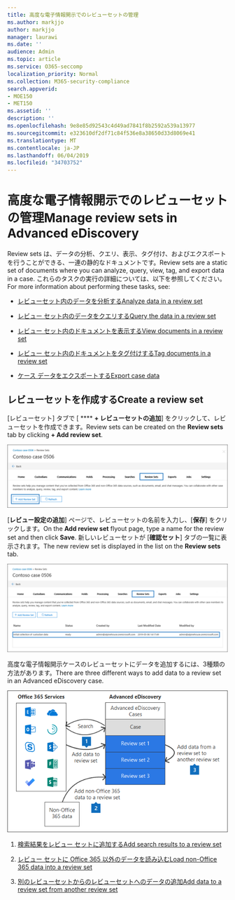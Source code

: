 ```yaml
---
title: 高度な電子情報開示でのレビューセットの管理
ms.author: markjjo
author: markjjo
manager: laurawi
ms.date: ''
audience: Admin
ms.topic: article
ms.service: O365-seccomp
localization_priority: Normal
ms.collection: M365-security-compliance
search.appverid:
- MOE150
- MET150
ms.assetid: ''
description: ''
ms.openlocfilehash: 9e8e85d92543c4d49ad7841f8b2592a539a13977
ms.sourcegitcommit: e323610df2df71c84f536e8a38650d33d8069e41
ms.translationtype: MT
ms.contentlocale: ja-JP
ms.lasthandoff: 06/04/2019
ms.locfileid: "34703752"
---
```

# <a name="manage-review-sets-in-advanced-ediscovery"></a><span data-ttu-id="5fd0b-102">高度な電子情報開示でのレビューセットの管理</span><span class="sxs-lookup"><span data-stu-id="5fd0b-102">Manage review sets in Advanced eDiscovery</span></span>

<span data-ttu-id="5fd0b-103">Review sets は、データの分析、クエリ、表示、タグ付け、およびエクスポートを行うことができる、一連の静的なドキュメントです。</span><span class="sxs-lookup"><span data-stu-id="5fd0b-103">Review sets are a static set of documents where you can analyze, query, view, tag, and export data in a case.</span></span> <span data-ttu-id="5fd0b-104">これらのタスクの実行の詳細については、以下を参照してください。</span><span class="sxs-lookup"><span data-stu-id="5fd0b-104">For more information about performing these tasks, see:</span></span>

- [<span data-ttu-id="5fd0b-105">レビューセット内のデータを分析する</span><span class="sxs-lookup"><span data-stu-id="5fd0b-105">Analyze data in a review set</span></span>](analyzing-data-in-review-set.md)

- [<span data-ttu-id="5fd0b-106">レビュー セット内のデータをクエリする</span><span class="sxs-lookup"><span data-stu-id="5fd0b-106">Query the data in a review set</span></span>](review-set-search.md)

- [<span data-ttu-id="5fd0b-107">レビュー セット内のドキュメントを表示する</span><span class="sxs-lookup"><span data-stu-id="5fd0b-107">View documents in a review set</span></span>](view-documents-in-review-set.md)

- [<span data-ttu-id="5fd0b-108">レビュー セット内のドキュメントをタグ付けする</span><span class="sxs-lookup"><span data-stu-id="5fd0b-108">Tag documents in a review set</span></span>](tagging-documents.md)

- [<span data-ttu-id="5fd0b-109">ケース データをエクスポートする</span><span class="sxs-lookup"><span data-stu-id="5fd0b-109">Export case data</span></span>](exporting-data-ediscover20.md)

## <a name="create-a-review-set"></a><span data-ttu-id="5fd0b-110">レビューセットを作成する</span><span class="sxs-lookup"><span data-stu-id="5fd0b-110">Create a review set</span></span>

<span data-ttu-id="5fd0b-111">[レビューセット] タブで [ \*\*\*\* **+ レビューセットの追加**] をクリックして、レビューセットを作成できます。</span><span class="sxs-lookup"><span data-stu-id="5fd0b-111">Review sets can be created on the **Review sets** tab by clicking **+ Add review set**.</span></span>

![レビューセットを追加する](../media/f45c51d9-585d-47d1-b7fb-0288715e0b6a.png)

<span data-ttu-id="5fd0b-113">[**レビュー設定の追加**] ページで、レビューセットの名前を入力し、[**保存**] をクリックします。</span><span class="sxs-lookup"><span data-stu-id="5fd0b-113">On the **Add review set** flyout page, type a name for the review set and then click **Save**.</span></span> <span data-ttu-id="5fd0b-114">新しいレビューセットが [**確認セット**] タブの一覧に表示されます。</span><span class="sxs-lookup"><span data-stu-id="5fd0b-114">The new review set is displayed in the list on the **Review sets** tab.</span></span>

![[レビューセット] タブに新しいレビューセットが表示されている](../media/AeDnewreviewset.png)

<span data-ttu-id="5fd0b-116">高度な電子情報開示ケースのレビューセットにデータを追加するには、3種類の方法があります。</span><span class="sxs-lookup"><span data-stu-id="5fd0b-116">There are three different ways to add data to a review set in an Advanced eDiscovery case.</span></span>

![レビューセットに追加する3つの方法](../media/1f1f4efd-c03b-4255-bc3d-df358e56549c.png)

1. [<span data-ttu-id="5fd0b-118">検索結果をレビュー セットに追加する</span><span class="sxs-lookup"><span data-stu-id="5fd0b-118">Add search results to a review set</span></span>](add-data-to-review-set.md)

2. [<span data-ttu-id="5fd0b-119">レビュー セットに Office 365 以外のデータを読み込む</span><span class="sxs-lookup"><span data-stu-id="5fd0b-119">Load non-Office 365 data into a review set</span></span>](load-non-office365-data.md)

3. [<span data-ttu-id="5fd0b-120">別のレビューセットからのレビューセットへのデータの追加</span><span class="sxs-lookup"><span data-stu-id="5fd0b-120">Add data to a review set from another review set</span></span>](add-data-to-review-set-from-another-review-set.md)
